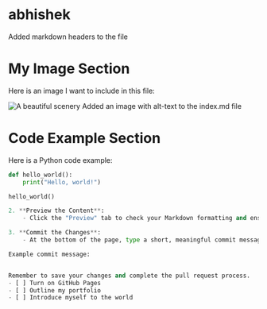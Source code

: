 # abhishek 
Added markdown headers to the file
# My Image Section

Here is an image I want to include in this file:

![A beautiful scenery](https://example.com/"C:\Users\abhis\Downloads\wp4511378.jpg")
Added an image with alt-text to the index.md file
# Code Example Section

Here is a Python code example:

```python
def hello_world():
    print("Hello, world!")

hello_world()

2. **Preview the Content**:
    - Click the "Preview" tab to check your Markdown formatting and ensure the code block is displayed correctly.

3. **Commit the Changes**:
    - At the bottom of the page, type a short, meaningful commit message describing the change you made to the file. For example: `Added a Python code example to the index.md file`.

Example commit message:


Remember to save your changes and complete the pull request process.
- [ ] Turn on GitHub Pages
- [ ] Outline my portfolio
- [ ] Introduce myself to the world


